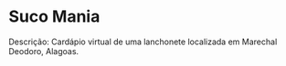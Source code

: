 # Suco Mania

Descrição: Cardápio virtual de uma lanchonete localizada em Marechal Deodoro, Alagoas.
